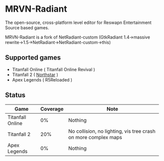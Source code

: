 # MRVN-Radiant

The open-source, cross-platform level editor for Reswapn Entertainment Source based games.

MRVN-Radiant is a fork of NetRadiant-custom (GtkRadiant 1.4&rarr;massive rewrite&rarr;1.5&rarr;NetRadiant&rarr;NetRadiant-custom&rarr;this)


## Supported games
- Titanfall Online ( Titanfall Online Revival )
- Titanfall 2 ( [Northstar](https://northstar.tf) )
- Apex Legends ( R5Reloaded )

## Status
| Game | Coverage | Note |
|------|----------|------|
| Titanfall Online | 0% | Nothing |
| Titanfall 2 | 20% | No collision, no lighting, vis tree crash on more complex maps |
| Apex Legends | 0% | Nothing |
